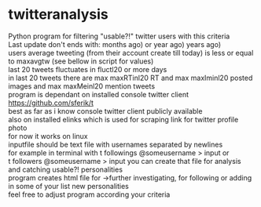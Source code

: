 # twitteranalysis  

Python program for filtering "usable?!" twitter users with this criteria  
Last update don't ends with: months ago) or year ago) years ago)  
users average tweeting (from their account create till today) is less or equal to maxavgtw (see bellow in script for values)  
last 20 tweets fluctuates in fluctl20 or more days  
in last 20 tweets there are max maxRTinl20 RT and max maxIminl20 posted images and max maxMeinl20 mention tweets  
program is dependant on installed console twitter client https://github.com/sferik/t  
best as far as i know console twitter client publicly available  
also on installed elinks which is used for scraping link for twitter profile photo  
for now it works on linux  
inputfile should be text file with usernames separated by newlines  
for example in terminal with t followings @someusername > input or  
t followers @someusername > input you can create that file for analysis  
and catching usable?! personalities  
program creates html file for ->further investigating, for following or adding in some of your list new personalities  
feel free to adjust program according your criteria
